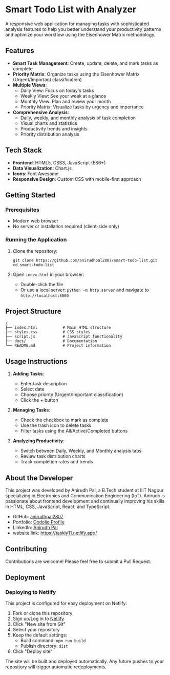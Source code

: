# Smart Todo List with Analyzer

A responsive web application for managing tasks with sophisticated analysis features to help you better understand your productivity patterns and optimize your workflow using the Eisenhower Matrix methodology.

## Features

- **Smart Task Management**: Create, update, delete, and mark tasks as complete
- **Priority Matrix**: Organize tasks using the Eisenhower Matrix (Urgent/Important classification)
- **Multiple Views**: 
  - Daily View: Focus on today's tasks
  - Weekly View: See your week at a glance
  - Monthly View: Plan and review your month
  - Priority Matrix: Visualize tasks by urgency and importance
- **Comprehensive Analysis**: 
  - Daily, weekly, and monthly analysis of task completion
  - Visual charts and statistics
  - Productivity trends and insights
  - Priority distribution analysis

## Tech Stack

- **Frontend**: HTML5, CSS3, JavaScript (ES6+)
- **Data Visualization**: Chart.js
- **Icons**: Font Awesome
- **Responsive Design**: Custom CSS with mobile-first approach

## Getting Started

### Prerequisites

- Modern web browser
- No server or installation required (client-side only)

### Running the Application

1. Clone the repository:
   ```
   git clone https://github.com/anirudhpal2807/smart-todo-list.git
   cd smart-todo-list
   ```

2. Open `index.html` in your browser:
   - Double-click the file
   - Or use a local server: `python -m http.server` and navigate to `http://localhost:8000`

## Project Structure

```
/
├── index.html           # Main HTML structure
├── styles.css           # CSS styles
├── script.js            # JavaScript functionality
├── docs/                # Documentation
└── README.md            # Project information
```

## Usage Instructions

1. **Adding Tasks**:
   - Enter task description
   - Select date
   - Choose priority (Urgent/Important classification)
   - Click the + button

2. **Managing Tasks**:
   - Check the checkbox to mark as complete
   - Use the trash icon to delete tasks
   - Filter tasks using the All/Active/Completed buttons

3. **Analyzing Productivity**:
   - Switch between Daily, Weekly, and Monthly analysis tabs
   - Review task distribution charts
   - Track completion rates and trends

## About the Developer

This project was developed by Anirudh Pal, a B.Tech student at IIIT Nagpur specializing in Electronics and Communication Engineering (IoT). Anirudh is passionate about frontend development and continually improving his skills in HTML, CSS, JavaScript, React, and TypeScript.

- GitHub: [anirudhpal2807](https://github.com/anirudhpal2807)
- Portfolio: [Codolio Profile](https://codolio.com/profile/Anirudhpaul)
- LinkedIn: [Anirudh Pal](https://www.linkedin.com/in/anirudh-pal-34310b238/)
- website link: https://taskly11.netlify.app/

## Contributing

Contributions are welcome! Please feel free to submit a Pull Request.

## Deployment

### Deploying to Netlify

This project is configured for easy deployment on Netlify:

1. Fork or clone this repository
2. Sign up/Log in to [Netlify](https://www.netlify.com/)
3. Click "New site from Git"
4. Select your repository
5. Keep the default settings:
   - Build command: `npm run build`
   - Publish directory: `dist`
6. Click "Deploy site"

The site will be built and deployed automatically. Any future pushes to your repository will trigger automatic redeployments.
